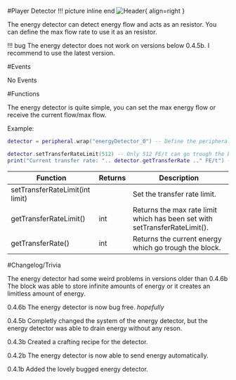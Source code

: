 #Player Detector
!!! picture inline end
    ![Header](https://srendi.de/wp-content/uploads/2021/03/Energy-Detector.png){ align=right }

The energy detector can detect energy flow and acts as an resistor. You can define the max flow rate to use it as an resistor.

!!! bug
    The energy detector does not work on versions below 0.4.5b.
    I recommend to use the latest version.

#Events

No Events

#Functions

The energy detector is quite simple, you can set the max energy flow or receive the current flow/max flow.

Example:

```lua
detector = peripheral.wrap("energyDetector_0") -- Define the peripheral

detector.setTransferRateLimit(512) -- Only 512 FE/t can go trough the block
print("Current transfer rate: ".. detector.getTransferRate .." FE/t") -- prints the current transfer rate
```

| Function | Returns | Description |
|----------|---------|-------------|
| setTransferRateLimit(int limit) | | Set the transfer rate limit. |
| getTransferRateLimit() | int | Returns the max rate limit which has been set with setTransferRateLimit(). |
| getTransferRate() | int | Returns the current energy which go trough the block. |

#Changelog/Trivia

The energy detector had some weird problems in versions older than 0.4.6b
The block was able to store infinite amounts of energy or it creates an limitless amount of energy.

0.4.6b
The energy detector is now bug free. *hopefully*

0.4.5b
Completly changed the system of the energy detector, but the energy detector was able to drain energy without any reson.

0.4.3b
Created a crafting recipe for the detector.

0.4.2b
The energy detector is now able to send energy automatically.

0.4.1b
Added the lovely bugged energy detector.
